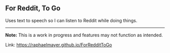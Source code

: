 ## For Reddit, To Go

Uses text to speech so I can listen to Reddit while doing things.

-------

**Note:** This is a work in progress and features may not function as intended. 


Link: https://raphaelmayer.github.io/ForRedditToGo
